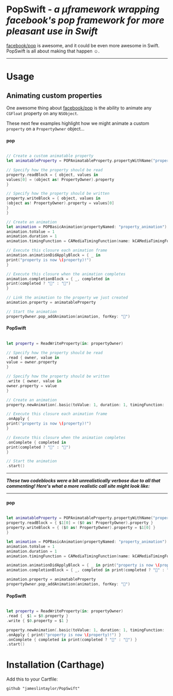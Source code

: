 # PopSwift - *a µframework wrapping facebook's pop framework for more pleasant use in Swift* 

[facebook/pop](https://github.com/facebook/pop) is awesome, and it could be even more awesome in Swift. PopSwift is all about making that happen ☺️.

---

# Usage

## Animating custom properties
One awesome thing about [facebook/pop](https://github.com/facebook/pop) is the ability to animate any `CGFloat` property on any `NSObject`.

These next few examples highlight how we might animate a custom `property` on a `PropertyOwner` object...

#### pop 

```swift

// Create a custom animatable property 
let animatableProperty = POPAnimatableProperty.propertyWithName("property") { property in

// Specify how the property should be read
property.readBlock = { object, values in
values[0] = (object as! PropertyOwner).property
}

// Specify how the property should be written
property.writeBlock = { object, values in
(object as! PropertyOwner).property = values[0]
}
}

// Create an animation 
let animation = POPBasicAnimation(propertyNamed: "property_animation")
animation.toValue = 1
animation.duration = 1
animation.timingFunction = CAMediaTimingFunction(name: kCAMediaTimingFunctionEaseOut)

// Execute this closure each animation frame
animation.animationDidApplyBlock = { _ in 
print("property is now \(property)!") 
}

// Execute this closure when the animation completes        
animation.completionBlock = { _, completed in 
print(completed ? "🐥" : "🐣")
}

// Link the animation to the property we just created
animation.property = animatableProperty

// Start the animation 
propertyOwner.pop_addAnimation(animation, forKey: "🔑")

```

#### PopSwift 

```swift

let property = ReadWriteProperty(in: propertyOwner)

// Specify how the property should be read
.read { owner, value in 
value = owner.property
}

// Specify how the property should be written
.write { owner, value in 
owner.property = value
}

// Create an animation
property.newAnimation(.basic(toValue: 1, duration: 1, timingFunction: .easeOut))

// Execute this closure each animation frame
.onApply { 
print("property is now \(property)!")	
}

// Execute this closure when the animation completes
.onComplete { completed in 
print(completed ? "🐥" : "🐣")
}

// Start the animation
.start()

```

---

***These two codeblocks were a bit unrealistically verbose due to all that commenting! Here's what a more realistic call site might look like:***

---

#### pop 

```swift

let animatableProperty = POPAnimatableProperty.propertyWithName("property") { property in
property.readBlock = { $1[0] = ($0 as! PropertyOwner).property }
property.writeBlock = { ($0 as! PropertyOwner).property = $1[0] }
}

let animation = POPBasicAnimation(propertyNamed: "property_animation")
animation.toValue = 1
animation.duration = 1
animation.timingFunction = CAMediaTimingFunction(name: kCAMediaTimingFunctionEaseOut)

animation.animationDidApplyBlock = { _ in print("property is now \(property)!") }
animation.completionBlock = { _, completed in print(completed ? "🐥" : "🐣") }

animation.property = animatableProperty
propertyOwner.pop_addAnimation(animation, forKey: "🔑")

```

#### PopSwift

```swift

let property = ReadWriteProperty(in: propertyOwner)
.read {  $1 = $0.property }
.write { $0.property = $1 }

property.newAnimation(.basic(toValue: 1, duration: 1, timingFunction: .easeOut))
.onApply { print("property is now \(property)!") }
.onComplete { completed in print(completed ? "🐥" : "🐣") }
.start()

```

# Installation (Carthage)
Add this to your Cartfile:

```
github "jameslintaylor/PopSwift"
```

